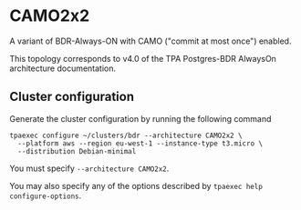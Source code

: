 CAMO2x2
=======

A variant of BDR-Always-ON with CAMO ("commit at most once") enabled.

This topology corresponds to v4.0 of the TPA Postgres-BDR AlwaysOn
architecture documentation.

Cluster configuration
---------------------

Generate the cluster configuration by running the following command

```
tpaexec configure ~/clusters/bdr --architecture CAMO2x2 \
  --platform aws --region eu-west-1 --instance-type t3.micro \
  --distribution Debian-minimal
```

You must specify ``--architecture CAMO2x2``.

You may also specify any of the options described by
``tpaexec help configure-options``.
